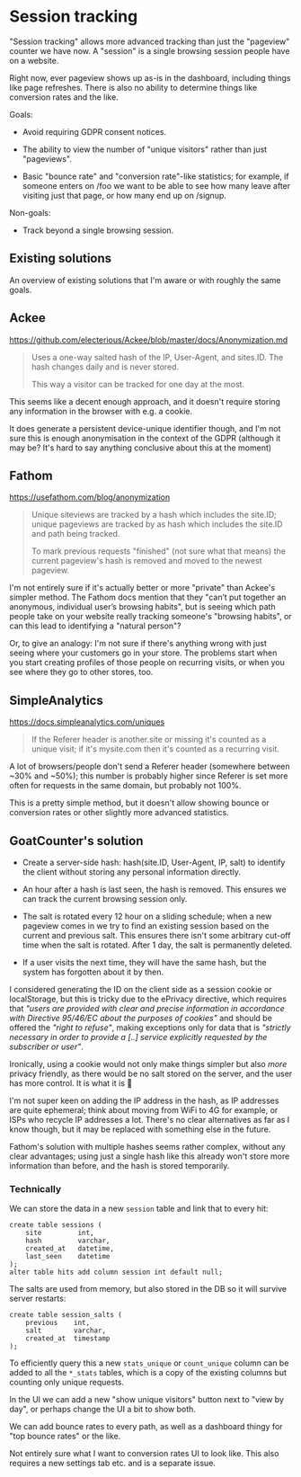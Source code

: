 Session tracking
================

"Session tracking" allows more advanced tracking than just the "pageview"
counter we have now. A "session" is a single browsing session people have on a
website.

Right now, ever pageview shows up as-is in the dashboard, including things like
page refreshes. There is also no ability to determine things like conversion
rates and the like.

Goals:

- Avoid requiring GDPR consent notices.

- The ability to view the number of "unique visitors" rather than just
  "pageviews".

- Basic "bounce rate" and "conversion rate"-like statistics; for example, if
  someone enters on /foo we want to be able to see how many leave after visiting
  just that page, or how many end up on /signup.

Non-goals:

- Track beyond a single browsing session.


Existing solutions
------------------

An overview of existing solutions that I'm aware or with roughly the same goals.

Ackee
-----

https://github.com/electerious/Ackee/blob/master/docs/Anonymization.md

> Uses a one-way salted hash of the IP, User-Agent, and sites.ID. The hash changes
> daily and is never stored.
>
> This way a visitor can be tracked for one day at the most.

This seems like a decent enough approach, and it doesn't require storing any
information in the browser with e.g. a cookie.

It does generate a persistent device-unique identifier though, and I'm not sure
this is enough anonymisation in the context of the GDPR (although it may be?
It's hard to say anything conclusive about this at the moment)

Fathom
------

https://usefathom.com/blog/anonymization

> Unique siteviews are tracked by a hash which includes the site.ID; unique
> pageviews are tracked by as hash which includes the site.ID and path being
> tracked.
>
> To mark previous requests "finished" (not sure what that means) the current
> pageview's hash is removed and moved to the newest pageview.

I'm not entirely sure if it's actually better or more "private" than Ackee's
simpler method. The Fathom docs mention that they "can’t put together an
anonymous, individual user’s browsing habits", but is seeing which path people
take on your website really tracking someone's "browsing habits", or can this
lead to identifying a "natural person"?

Or, to give an analogy: I'm not sure if there's anything wrong with just seeing
where your customers go in your store. The problems start when you start
creating profiles of those people on recurring visits, or when you see where
they go to other stores, too.


SimpleAnalytics
---------------

https://docs.simpleanalytics.com/uniques

> If the Referer header is another.site or missing it's counted as a unique
> visit; if it's mysite.com then it's counted as a recurring visit.

A lot of browsers/people don't send a Referer header (somewhere between ~30% and
~50%); this number is probably higher since Referer is set more often for
requests in the same domain, but probably not 100%.

This is a pretty simple method, but it doesn't allow showing bounce or
conversion rates or other slightly more advanced statistics.


GoatCounter's solution
----------------------

- Create a server-side hash: hash(site.ID, User-Agent, IP, salt) to identify
  the client without storing any personal information directly.

- An hour after a hash is last seen, the hash is removed. This ensures we can
  track the current browsing session only.

- The salt is rotated every 12 hour on a sliding schedule; when a new pageview
  comes in we try to find an existing session based on the current and previous
  salt. This ensures there isn't some arbitrary cut-off time when the salt is
  rotated. After 1 day, the salt is permanently deleted.

- If a user visits the next time, they will have the same hash, but the system
  has forgotten about it by then.

I considered generating the ID on the client side as a session cookie or
localStorage,  but this is tricky due to the ePrivacy directive, which requires
that *"users are provided with clear and precise information in accordance with
Directive 95/46/EC about the purposes of cookies"* and should be offered the
*"right to refuse"*, making exceptions only for data that is *"strictly
necessary in order to provide a [..] service explicitly requested by the
subscriber or user"*.

Ironically, using a cookie would not only make things simpler but also *more*
privacy friendly, as there would be no salt stored on the server, and the user
has more control. It is what it is 🤷

I'm not super keen on adding the IP address in the hash, as IP addresses are
quite ephemeral; think about moving from WiFi to 4G for example, or ISPs who
recycle IP addresses a lot. There's no clear alternatives as far as I know
though, but it may be replaced with something else in the future.

Fathom's solution with multiple hashes seems rather complex, without any clear
advantages; using just a single hash like this already won't store more
information than before, and the hash is stored temporarily.

### Technically

We can store the data in a new `session` table and link that to every hit:

	create table sessions (
		site         int,
		hash         varchar,
		created_at   datetime,
		last_seen    datetime
	);
	alter table hits add column session int default null;

The salts are used from memory, but also stored in the DB so it will survive
server restarts:

	create table session_salts (
		previous    int,
		salt        varchar,
		created_at  timestamp
	);

To efficiently query this a new `stats_unique` or `count_unique` column can be
added to all the `*_stats` tables, which is a copy of the existing columns but
counting only unique requests.

In the UI we can add a new "show unique visitors" button next to "view by day",
or perhaps change the UI a bit to show both.

We can add bounce rates to every path, as well as a dashboard thingy for "top
bounce rates" or the like.

Not entirely sure what I want to conversion rates UI to look like. This also
requires a new settings tab etc. and is a separate issue.
